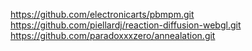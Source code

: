 https://github.com/electronicarts/pbmpm.git
https://github.com/piellardj/reaction-diffusion-webgl.git
https://github.com/paradoxxxzero/annealation.git